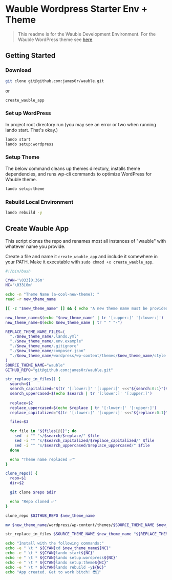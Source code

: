 # Wauble Wordpress Starter Env + Theme

> This readme is for the Wauble Development Environment. For the Wauble WordPress theme see [here](./wordpress/wp-content/themes/wauble/README.md)

## Getting Started

### Download
```bash
git clone git@github.com:james0r/wauble.git
```
or
```bash
create_wauble_app
```

### Set up WordPress

In project root directory run (you may see an error or two when running lando start. That's okay.)

```bash
lando start
lando setup:wordpress
```

### Setup Theme 

The below command cleans up themes directory, installs theme dependencies, and runs wp-cli commands to optimize WordPress for Wauble theme.

```bash
lando setup:theme
```

### Rebuild Local Environment

```bash
lando rebuild -y
```

## Create Wauble App
This script clones the repo and renames most all instances of "wauble" with whatever name you provide.

Create a file and name it `create_wauble_app` and include it somewhere in your PATH. Make it executable with `sudo chmod +x create_wauble_app`.

```bash
#!/bin/bash

CYAN='\033[0;36m'
NC='\033[0m'

echo -n "Theme Name (a-cool-new-theme): "
read -r new_theme_name

[[ -z "$new_theme_name" ]] && { echo "A new theme name must be provided. Exiting..." ; exit 1; }

new_theme_name=$(echo "$new_theme_name" | tr '[:upper:]' '[:lower:]')
new_theme_name=$(echo $new_theme_name | tr " " "-")

REPLACE_THEME_NAME_FILES=(
  "./$new_theme_name/.lando.yml"
  "./$new_theme_name/.env.example"
  "./$new_theme_name/.gitignore"
  "./$new_theme_name/composer.json"
  "./$new_theme_name/wordpress/wp-content/themes/$new_theme_name/style.css"
)
SOURCE_THEME_NAME="wauble"
GITHUB_REPO="git@github.com:james0r/wauble.git"

str_replace_in_files() {
  search=$1
  search_capitalized="$(tr '[:lower:]' '[:upper:]' <<<"${search:0:1}")${search:1}"
  search_uppercased=$(echo $search | tr '[:lower:]' '[:upper:]')
  
  replace=$2
  replace_uppercased=$(echo $replace | tr '[:lower:]' '[:upper:]')
  replace_capitalized="$(tr '[:lower:]' '[:upper:]' <<<"${replace:0:1}")${replace:1}"

  files=$3

  for file in "${files[@]}"; do
    sed -i "" "s/$search/$replace/" $file
    sed -i "" "s/$search_capitalized/$replace_capitalized/" $file
    sed -i "" "s/$search_uppercased/$replace_uppercased/" $file
  done

  echo "Theme name replaced ✅"
}

clone_repo() {
  repo=$1
  dir=$2

  git clone $repo $dir

  echo "Repo cloned ✅"
}

clone_repo $GITHUB_REPO $new_theme_name

mv $new_theme_name/wordpress/wp-content/themes/$SOURCE_THEME_NAME $new_theme_name/wordpress/wp-content/themes/$new_theme_name

str_replace_in_files $SOURCE_THEME_NAME $new_theme_name "${REPLACE_THEME_NAME_FILES[*]}"

echo "Install with the following commands:"
echo -e " \t * ${CYAN}cd $new_theme_name${NC}"
echo -e " \t * ${CYAN}lando start${NC}"
echo -e " \t * ${CYAN}lando setup:wordpress${NC}"
echo -e " \t * ${CYAN}lando setup:theme${NC}"
echo -e " \t * ${CYAN}lando rebuild -y${NC}"
echo "App created. Get to work bitch! 😎🤙"
```